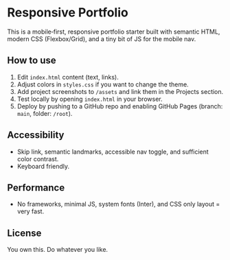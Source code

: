 # Responsive Portfolio

This is a mobile‑first, responsive portfolio starter built with semantic HTML, modern CSS (Flexbox/Grid), and a tiny bit of JS for the mobile nav.

## How to use
1. Edit `index.html` content (text, links).
2. Adjust colors in `styles.css` if you want to change the theme.
3. Add project screenshots to `/assets` and link them in the Projects section.
4. Test locally by opening `index.html` in your browser.
5. Deploy by pushing to a GitHub repo and enabling GitHub Pages (branch: `main`, folder: `/root`).

## Accessibility
- Skip link, semantic landmarks, accessible nav toggle, and sufficient color contrast.
- Keyboard friendly.

## Performance
- No frameworks, minimal JS, system fonts (Inter), and CSS only layout = very fast.

## License
You own this. Do whatever you like.
